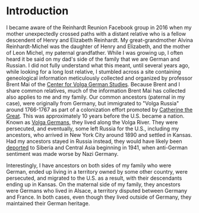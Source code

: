 # Introduction

I became aware of the Reinhardt Reunion Facebook group in 2016 when my mother unexpectedly crossed paths with a distant relative who is a fellow descendent of Henry and Elizabeth Reinhardt. My great-grandmother Alvina Reinhardt-Michel was the daughter of Henry and Elizabeth, and the mother of Leon Michel, my paternal grandfather. While I was growing up, I often heard it be said on my dad's side of the family that we are German and Russian. I did not fully understand what this meant, until several years ago, while looking for a long lost relative, I stumbled across a site containing geneological information meticulously collected and organized by professor Brent Mai of the [Center for Volga German Studies](http://cvgs.cu-portland.edu). Because Brent and I share common relatives, much of the information Brent Mai has collected also applies to me and my family. Our common ancestors (paternal in my case), were originally from Germany, but immigrated to "Volga Russia" around 1766-1767 as part of a colonization effort promoted by [Catherine the Great](https://en.wikipedia.org/wiki/Catherine_the_Great). This was approximately 10 years before the U.S. became a nation. Known as [Volga Germans](https://en.wikipedia.org/wiki/Volga_Germans), they lived along the Volga River. They were persecuted, and eventually, some left Russia for the U.S., including my ancestors, who arrived in New York City around 1890 and settled in Kansas. Had my ancestors stayed in Russia instead, they would have likely been [deported](http://www.norkarussia.info/deportation-1941.html) to Siberia and Central Asia beginning in 1941, when anti-German sentiment was made worse by Nazi Germany.

Interestingly, I have ancestors on both sides of my family who were German, ended up living in a territory owned by some other country, were persecuted, and migrated to the U.S. as a result, with their descendants ending up in Kansas. On the maternal side of my family, they ancestors were Germans who lived in Alsace, a territory disputed between Germany and France. In both cases, even though they lived outside of Germany, they maintained their German heritage.

